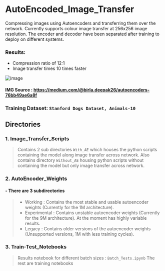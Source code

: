 # AutoEncoded_Image_Transfer
Compressing images using Autoencoders and transferring them over the network. Currently supports colour image transfer at 256x256 image resolution. The encoder and decoder have been separated after training to deploy on different systems.

### Results: 
- Compression ratio of 12:1
- Image transfer times 10 times faster

![image](https://github.com/05kashyap/AutoEncoded_Image_Transfer/assets/120780494/20b596dd-2682-44e3-b09a-0ba1b7eb16d3)
#### IMG Source : https://medium.com/@birla.deepak26/autoencoders-76bb49ae6a8f

### Training Dataset: ```Stanford Dogs Dataset, Animals-10```

## Directories

### 1. Image_Transfer_Scripts
> Contains 2 sub directories ```With_AE``` which houses the python scripts containing the model along image transfer across network. Also contains directory ```Without_AE``` housing python scripts without containing the model but only image transfer across network.

### 2. AutoEncoder_Weights
#### - There are 3 subdirectories
> - Working : Contains the most stable and usable autoencoder weights (Currently for the 1M architecture).
> - Experimental : Contains unstable autoencoder weights (Currently for the 9M architecture). At the moment has highly variable results.
> - Legacy : Contains older versions of the autoencoder weights (Unsupported versions, 1M with less training cycles).

### 3. Train-Test_Notebooks
> Results notebook for different batch sizes : ```Batch_Tests.ipynb```
> The rest are training notebooks
